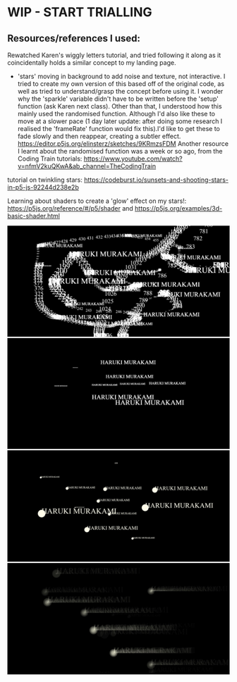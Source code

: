 # WIP - START TRIALLING

## Resources/references I used:

Rewatched Karen's wiggly letters tutorial, and tried following it along as it coincidentally holds a similar concept to my landing page. 

- 'stars' moving in background to add noise and texture, not interactive. I tried to create my own version of this based off of the original code, as well as tried to understand/grasp the concept before using it. 
I wonder why the 'sparkle' variable didn't have to be written before the 'setup' function (ask Karen next class). Other than that, I understood how this mainly used the randomised function. Although I'd also like these to move at a slower pace (1 day later update: after doing some research I realised the 'frameRate' function would fix this).I'd like to get these to fade slowly and then reappear, creating a subtler effect. 
https://editor.p5js.org/elinsterz/sketches/9KRmzsFDM
Another resource I learnt about the randomised function was a week or so ago, from the Coding Train tutorials: https://www.youtube.com/watch?v=nfmV2kuQKwA&ab_channel=TheCodingTrain

tutorial on twinkling stars: https://codeburst.io/sunsets-and-shooting-stars-in-p5-js-92244d238e2b

Learning about shaders to create a 'glow' effect on my stars!: https://p5js.org/reference/#/p5/shader and https://p5js.org/examples/3d-basic-shader.html

<img src="trial1.JPG">
<img src="trial2.JPG">
<img src="trial3.JPG">
<img src="trial4.JPG">
